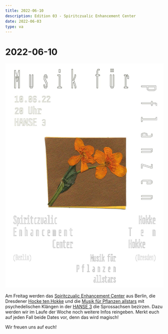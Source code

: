 ```yaml
---
title: 2022-06-10
description: Edition 03 - Spiritczualic Enhancement Center
date: 2022-06-03
type: va
---
```


# 2022-06-10

![](/220610.jpg)

Am Freitag werden das [Spiritczualic Enhancement Center](https://www.enhancement.center) aus Berlin, die Dresdener [Hocke ten Hokke](https://www.instagram.de/hokketenhokke) und die [Musik für Pflanzen allstars](/about) mit psychedelischen Klängen in der [HANSE 3](https://hanse3.de/) die Sprossachsen bezirzen. Dazu werden wir im Laufe der Woche noch weitere Infos reingeben. Merkt euch auf jeden Fall beide Dates vor, denn das wird magisch!

Wir freuen uns auf euch!

